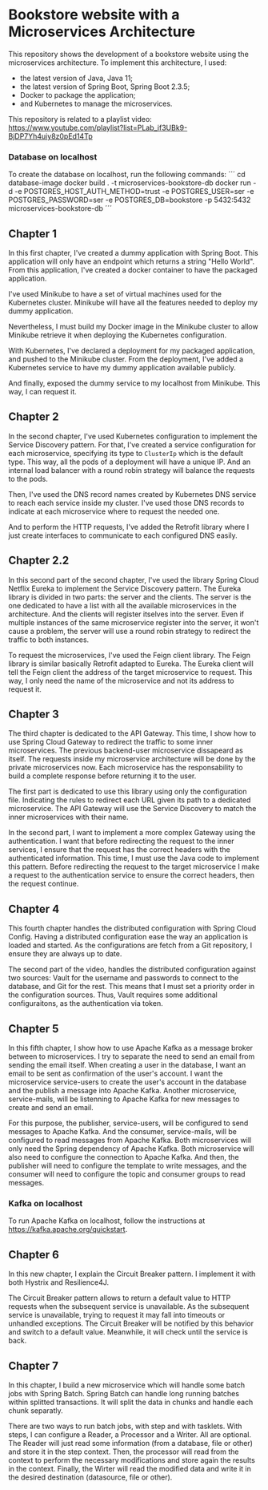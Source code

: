 # Bookstore website with a Microservices Architecture

This repository shows the development of a bookstore website using the microservices architecture.
To implement this architecture, I used:
* the latest version of Java, Java 11;
* the latest version of Spring Boot, Spring Boot 2.3.5;
* Docker to package the application;
* and Kubernetes to manage the microservices.

This repository is related to a playlist video: https://www.youtube.com/playlist?list=PLab_if3UBk9-BjDP7Yh4uiy8z0pEd14Tp

### Database on localhost

To create the database on localhost, run the following commands:
´´´
cd database-image
docker build . -t microservices-bookstore-db
docker run -d -e POSTGRES_HOST_AUTH_METHOD=trust -e POSTGRES_USER=ser -e POSTGRES_PASSWORD=ser -e POSTGRES_DB=bookstore -p 5432:5432 microservices-bookstore-db
´´´

## Chapter 1

In this first chapter, I've created a dummy application with Spring Boot. This application will only have
an endpoint which returns a string "Hello World". From this application, I've created a docker
container to have the packaged application.

I've used Minikube to have a set of virtual machines used for the Kubernetes cluster. Minikube will have
all the features needed to deploy my dummy application.

Nevertheless, I must build my Docker image in the Minikube cluster to allow Minikube retrieve it when
deploying the Kubernetes configuration.

With Kubernetes, I've declared a deployment for my packaged application, and pushed to the Minikube cluster.
From the deployment, I've added a Kubernetes service to have my dummy application available publicly.

And finally, exposed the dummy service to my localhost from Minikube. This way, I can request it.


## Chapter 2


In the second chapter, I've used Kubernetes configuration to implement the Service Discovery pattern. For that,
I've created a service configuration for each microservice, specifying its type to `ClusterIp` which is the
default type. This way, all the pods of a deployment will have a unique IP. And an internal load balancer with
a round robin strategy will balance the requests to the pods.

Then, I've used the DNS record names created by Kubernetes DNS service to reach each service inside my cluster.
I've used those DNS records to indicate at each microservice where to request the needed one.

And to perform the HTTP requests, I've added the Retrofit library where I just create interfaces to communicate
to each configured DNS easily.


## Chapter 2.2

In this second part of the second chapter, I've used the library Spring Cloud Netflix Eureka to implement the
Service Discovery pattern. The Eureka library is divided in two parts: the server and the clients. The server
is the one dedicated to have a list with all the available microservices in the architecture. And the clients
will register itselves into the server. Even if multiple instances of the same microservice register into the
server, it won't cause a problem, the server will use a round robin strategy to redirect the traffic to both
instances.

To request the microservices, I've used the Feign client library. The Feign library is similar basically Retrofit
adapted to Eureka. The Eureka client will tell the Feign client the address of the target microservice to
request. This way, I only need the name of the microservice and not its address to request it.


## Chapter 3

The third chapter is dedicated to the API Gateway. This time, I show how to use Spring Cloud Gateway to redirect
the traffic to some inner microservices. The previous backend-user microservice dissapeard as itself. The
requests inside my microservice architecture will be done by the private microservices now. Each microservice has
the responsability to build a complete response before returning it to the user.

The first part is dedicated to use this library using only the configuration file. Indicating the rules to redirect
each URL given its path to a dedicated microservice. The API Gateway will use the Service Discovery to match
the inner microservices with their name.

In the second part, I want to implement a more complex Gateway using the authentication. I want that before redirecting
the request to the inner services, I ensure that the request has the correct headers with the authenticated information.
This time, I must use the Java code to implement this pattern. Before redirecting the request to the target microservice
I make a request to the authentication service to ensure the correct headers, then the request continue.


## Chapter 4

This fourth chapter handles the distributed configuration with Spring Cloud Config. Having a distributed configuration
ease the way an application is loaded and started. As the configurations are fetch from a Git repository, I ensure
they are always up to date.

The second part of the video, handles the distributed configuration against two sources: Vault for the username and passwords
to connect to the database, and Git for the rest. This means that I must set a priority order in the configuration sources.
Thus, Vault requires some additional configuraitons, as the authentication via token.



## Chapter 5

In this fifth chapter, I show how to use Apache Kafka as a message broker between to microservices. I try to separate the
need to send an email from sending the email itself. When creating a user in the database, I want an email to be sent
as confirmation of the user's account. I want the microservice service-users to create the user's account in the database
and the publish a message into Apache Kafka. Another microservice, service-mails, will be listenning to Apache Kafka for
new messages to create and send an email.

For this purpose, the publisher, service-users, will be configured to send messages to Apache Kafka. And the consumer,
service-mails, will be configured to read messages from Apache Kafka. Both microservices will only need the Spring dependency
of Apache Kafka. Both microservice will also need to configure the connection to Apache Kafka. And then, the publisher will
need to configure the template to write messages, and the consumer will need to configure the topic and consumer groups to
read messages.

### Kafka on localhost

To run Apache Kafka on localhost, follow the instructions at https://kafka.apache.org/quickstart.


## Chapter 6

In this new chapter, I explain the Circuit Breaker pattern. I implement it with both Hystrix and Resilience4J.

The Circuit Breaker pattern allows to return a default value to HTTP requests when the subsequent service is unavailable.
As the subsequent service is unavailable, trying to request it may fall into timeouts or unhandled exceptions. The Circuit
Breaker will be notified by this behavior and switch to a default value. Meanwhile, it will check until the service
is back.


## Chapter 7

In this chapter, I build a new microservice which will handle some batch jobs with Spring Batch. Spring Batch can handle
long running batches within splitted transactions. It will split the data in chunks and handle each chunk separatly.

There are two ways to run batch jobs, with step and with tasklets. With steps, I can configure a Reader, a Processor and
a Writer. All are optional. The Reader will just read some information (from a database, file or other) and store it in 
the step context. Then, the processor will read from the context to perform the necessary modifications and store again 
the results in the context. Finally, the Wirter will read the modified data and write it in the desired destination 
(datasource, file or other).



